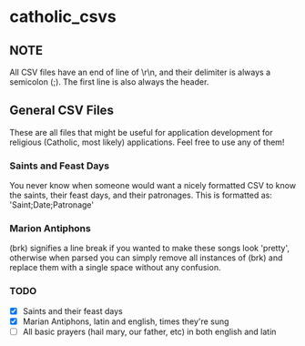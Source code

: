 # catholic_csvs

## NOTE

All CSV files have an end of line of \r\n, and their delimiter is always a semicolon (;). The first line is also always the header.

## General CSV Files

These are all files that might be useful for application development for religious (Catholic, most likely) applications. Feel free to use any of them!

### Saints and Feast Days

You never know when someone would want a nicely formatted CSV to know the saints, their feast days, and their patronages.
This is formatted as: 'Saint;Date;Patronage'

### Marion Antiphons

(brk) signifies a line break if you wanted to make these songs look 'pretty', otherwise when parsed you can simply remove all instances of (brk) and replace them with a single space without any confusion.

### TODO

- [x] Saints and their feast days
- [x] Marian Antiphons, latin and english, times they're sung
- [ ] All basic prayers (hail mary, our father, etc) in both english and latin
